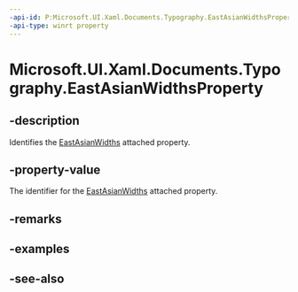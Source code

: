 ```yaml
---
-api-id: P:Microsoft.UI.Xaml.Documents.Typography.EastAsianWidthsProperty
-api-type: winrt property
---
```


<!-- Property syntax
public Windows.UI.Xaml.DependencyProperty EastAsianWidthsProperty { get; }
-->

# Microsoft.UI.Xaml.Documents.Typography.EastAsianWidthsProperty

## -description
Identifies the [EastAsianWidths](/windows/winui/api/microsoft.ui.xaml.documents.typography#xaml-attached-properties) attached property.

## -property-value
The identifier for the [EastAsianWidths](/windows/winui/api/microsoft.ui.xaml.documents.typography#xaml-attached-properties) attached property.

## -remarks

## -examples

## -see-also

